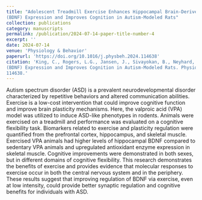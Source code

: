 ```yaml
---
title: "Adolescent Treadmill Exercise Enhances Hippocampal Brain-Derived Neurotrophic Factor
(BDNF) Expression and Improves Cognition in Autism-Modeled Rats"
collection: publications
category: manuscripts
permalink: /publication/2024-07-14-paper-title-number-4
excerpt: ''
date: 2024-07-14
venue: 'Physiology & Behavior'
paperurl: 'https://doi.org/10.1016/j.physbeh.2024.114638'
citation: 'King, C., Rogers, L.G., Jansen, J., Sivayokan, B., Neyhard, J., Warnes, E., Hall, S.E., & Plakke, B. (2024) Adolescent Treadmill Exercise Enhances Hippocampal Brain-Derived Neurotrophic Factor
(BDNF) Expression and Improves Cognition in Autism-Modeled Rats. Physiology & Behavior, 284,
114638.'
---
```

Autism spectrum disorder (ASD) is a prevalent neurodevelopmental disorder characterized by repetitive behaviors and altered communication abilities. Exercise is a low-cost intervention that could improve cognitive function and improve brain plasticity mechanisms. Here, the valproic acid (VPA) model was utilized to induce ASD-like phenotypes in rodents. Animals were exercised on a treadmill and performance was evaluated on a cognitive flexibility task. Biomarkers related to exercise and plasticity regulation were quantified from the prefrontal cortex, hippocampus, and skeletal muscle. Exercised VPA animals had higher levels of hippocampal BDNF compared to sedentary VPA animals and upregulated antioxidant enzyme expression in skeletal muscle. Cognitive improvements were demonstrated in both sexes, but in different domains of cognitive flexibility. This research demonstrates the benefits of exercise and provides evidence that molecular responses to exercise occur in both the central nervous system and in the periphery. These results suggest that improving regulation of BDNF via exercise, even at low intensity, could provide better synaptic regulation and cognitive benefits for individuals with ASD.